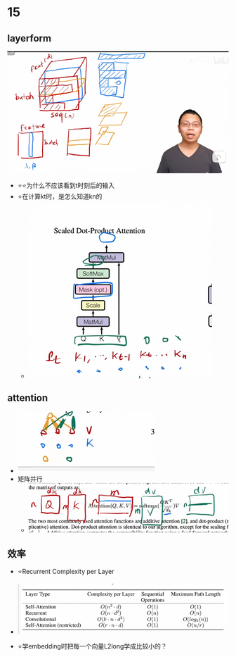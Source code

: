 # 15

## layerform

![Alt text](images/image-331.png)

- ⭐⭐为什么不应该看到t时刻后的输入
- ⭐在计算kt时，是怎么知道kn的
  - ![Alt text](images/image-334.png)

## attention

- ![Alt text](images/image-332.png)
- 矩阵并行
  - ![Alt text](images/image-333.png)

## 效率

- ⭐Recurrent Complexity per Layer

- ![Alt text](images/image-335.png)
- ⭐学embedding时把每一个向量L2long学成比较小的？